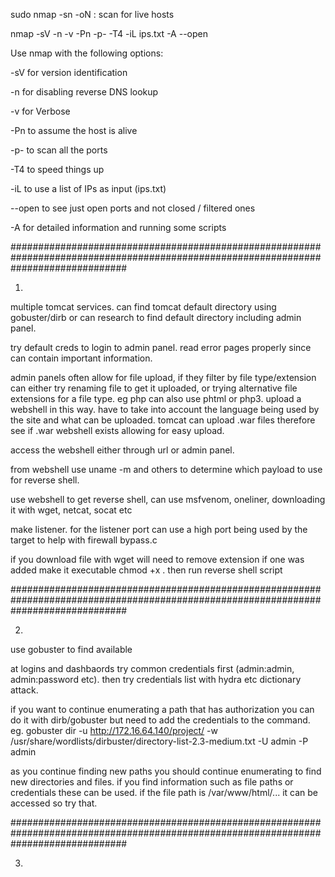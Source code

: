 sudo nmap -sn <ip> -oN <outfile> : scan for live hosts

nmap -sV -n -v -Pn -p- -T4 -iL ips.txt -A --open

Use nmap with the following options:

-sV for version identification

-n for disabling reverse DNS lookup

-v for Verbose

-Pn to assume the host is alive

-p- to scan all the ports

-T4 to speed things up

-iL to use a list of IPs as input (ips.txt)

--open to see just open ports and not closed / filtered ones

-A for detailed information and running some scripts

#####################################################################################################################################

1.

multiple tomcat services. can find tomcat default directory using gobuster/dirb or can research to find default directory including admin panel.

try default creds to login to admin panel. read error pages properly since can contain important information.

admin panels often allow for file upload, if they filter by file type/extension can either try renaming file to get it uploaded, or trying alternative file extensions for a file type. eg php can also use phtml or php3.
upload a webshell in this way. have to take into account the language being used by the site and what can be uploaded. tomcat can upload .war files therefore see if .war webshell exists allowing for easy upload.

access the webshell either through url or admin panel.

from webshell use uname -m and others to determine which payload to use for reverse shell.

use webshell to get reverse shell, can use msfvenom, oneliner, downloading it with wget, netcat, socat etc

make listener. for the listener port can use a high port being used by the target to help with firewall bypass.c

if you download file with wget will need to remove extension if one was added make it executable chmod +x <file>. then run reverse shell script
  
#####################################################################################################################################

2.

use gobuster to find available 

at logins and dashbaords try common credentials first (admin:admin, admin:password etc). then try credentials list with hydra etc dictionary attack.

if you want to continue enumerating a path that has authorization you can do it with dirb/gobuster but need to add the  credentials to the command. eg.
gobuster dir -u http://172.16.64.140/project/ -w /usr/share/wordlists/dirbuster/directory-list-2.3-medium.txt -U admin -P admin

as you continue finding new paths you should continue enumerating to find new directories and files. if you find information such as file paths or credentials these can be used. if the file path is /var/www/html/... it can be accessed so try that.

#####################################################################################################################################

3.





